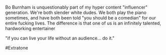 Bo Burnham is unquestionably part of my hyper content "influencer" generation. We're both slender white dudes. We both play the piano sometimes, and have both been told "you should be a comedian" for our entire fucking lives. The difference is that one of us is an infinitely talented, hardworking entertainer

"if you can live your life without an audience... do it."

#Extratone